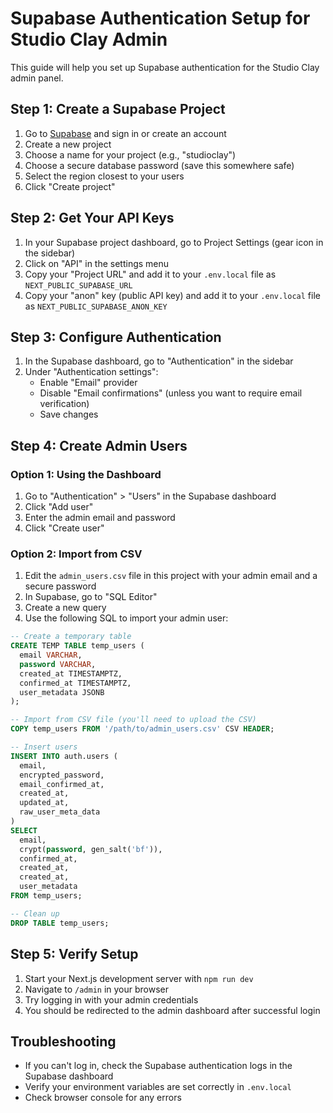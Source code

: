 # Supabase Authentication Setup for Studio Clay Admin

This guide will help you set up Supabase authentication for the Studio Clay admin panel.

## Step 1: Create a Supabase Project

1. Go to [Supabase](https://supabase.com/) and sign in or create an account
2. Create a new project
3. Choose a name for your project (e.g., "studioclay")
4. Choose a secure database password (save this somewhere safe)
5. Select the region closest to your users
6. Click "Create project"

## Step 2: Get Your API Keys

1. In your Supabase project dashboard, go to Project Settings (gear icon in the sidebar)
2. Click on "API" in the settings menu
3. Copy your "Project URL" and add it to your `.env.local` file as `NEXT_PUBLIC_SUPABASE_URL`
4. Copy your "anon" key (public API key) and add it to your `.env.local` file as `NEXT_PUBLIC_SUPABASE_ANON_KEY`

## Step 3: Configure Authentication

1. In the Supabase dashboard, go to "Authentication" in the sidebar
2. Under "Authentication settings":
   - Enable "Email" provider
   - Disable "Email confirmations" (unless you want to require email verification)
   - Save changes

## Step 4: Create Admin Users

### Option 1: Using the Dashboard
1. Go to "Authentication" > "Users" in the Supabase dashboard
2. Click "Add user"
3. Enter the admin email and password
4. Click "Create user"

### Option 2: Import from CSV
1. Edit the `admin_users.csv` file in this project with your admin email and a secure password
2. In Supabase, go to "SQL Editor"
3. Create a new query
4. Use the following SQL to import your admin user:

```sql
-- Create a temporary table
CREATE TEMP TABLE temp_users (
  email VARCHAR,
  password VARCHAR,
  created_at TIMESTAMPTZ,
  confirmed_at TIMESTAMPTZ,
  user_metadata JSONB
);

-- Import from CSV file (you'll need to upload the CSV)
COPY temp_users FROM '/path/to/admin_users.csv' CSV HEADER;

-- Insert users
INSERT INTO auth.users (
  email,
  encrypted_password,
  email_confirmed_at,
  created_at,
  updated_at,
  raw_user_meta_data
)
SELECT
  email,
  crypt(password, gen_salt('bf')),
  confirmed_at,
  created_at,
  created_at,
  user_metadata
FROM temp_users;

-- Clean up
DROP TABLE temp_users;
```

## Step 5: Verify Setup

1. Start your Next.js development server with `npm run dev`
2. Navigate to `/admin` in your browser
3. Try logging in with your admin credentials
4. You should be redirected to the admin dashboard after successful login

## Troubleshooting

- If you can't log in, check the Supabase authentication logs in the Supabase dashboard
- Verify your environment variables are set correctly in `.env.local`
- Check browser console for any errors 